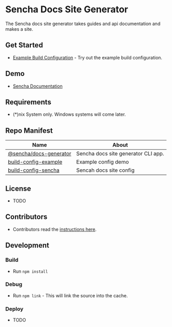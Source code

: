 # Sencha Docs Site Generator
The Sencha docs site generator takes guides and api documentation and makes a site. 

## Get Started

* [Example Build Configuration](./build-config-example) - Try out the example build configuration.

## Demo

* [Sencha Documentation](https://docs.sencha.com)

## Requirements

* (*)nix System only. Windows systems will come later.

## Repo Manifest

| Name                                                     |   About                                 |
|----------------------------------------------------------|-----------------------------------------|
| [@sencha/docs-generator](./packages/docs-generator)      | Sencha docs site generator CLI app.     |
| [build-config-example](./packages/build-config-example)  | Example config demo                     |
| [build-config-sencha](./packages/build-config-sencha)    | Sencah docs site config                 |


## License

* TODO

## Contributors

* Contributors read the [instructions here](./CONTRIBUTOR.md).

## Development

### Build

* Run `npm install`

### Debug

* Run `npm link` - This will link the source into the cache.

### Deploy

* TODO



 
 


